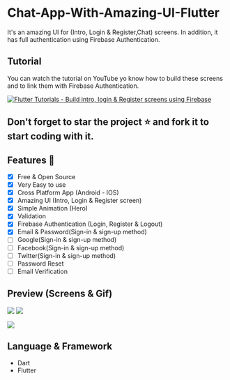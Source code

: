 # Chat-App-With-Amazing-UI-Flutter
It's an amazing UI for (Intro, Login &amp; Register,Chat) screens. In addition, it has full authentication using Firebase Authentication.

## Tutorial
You can watch the tutorial on YouTube yo know how to build these screens and to link them with Firebase Authentication.

[![Flutter Tutorials - Build intro, login & Register screens using Firebase](media/preview-login.jpg)](https://youtu.be/VGfhfRfkxdg)

## Don't forget to star the project :star: and fork it to start coding with it.

## Features :dart:
* [x] Free & Open Source
* [x] Very Easy to use
* [x] Cross Platform App (Android - IOS)
* [x] Amazing UI (Intro, Login & Register screen)
* [x] Simple Animation (Hero)
* [x] Validation
* [x] Firebase Authentication (Login, Register & Logout)
* [x] Email & Password(Sign-in & sign-up method)
* [ ] Google(Sign-in & sign-up method)
* [ ] Facebook(Sign-in & sign-up method)
* [ ] Twitter(Sign-in & sign-up method)
* [ ] Password Reset
* [ ] Email Verification

## Preview (Screens & Gif)

![](screen/photo_2020-12-03_08-15-19.jpg) ![](screen/photo_2020-12-03_08-15-19.jpg)

![](media/preview.gif)

## Language & Framework
* Dart
* Flutter
